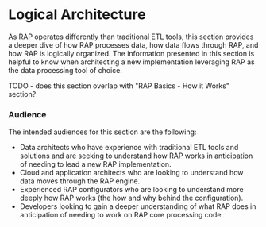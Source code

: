 # Logical Architecture

As RAP operates differently than traditional ETL tools, this section provides a deeper dive of how RAP processes data, how data flows through RAP, and how RAP is logically organized.  The information presented in this section is helpful to know when architecting a new implementation leveraging RAP as the data processing tool of choice.

TODO - does this section overlap with "RAP Basics - How it Works" section?

### Audience

The intended audiences for this section are the following:

* Data architects who have experience with traditional ETL tools and solutions and are seeking to understand how RAP works in anticipation of needing to lead a new RAP implementation.
* Cloud and application architects who are looking to understand how data moves through the RAP engine.
* Experienced RAP configurators who are looking to understand more deeply how RAP works \(the how and why behind the configuration\).
* Developers looking to gain a deeper understanding of what RAP does in anticipation of needing to work on RAP core processing code.

